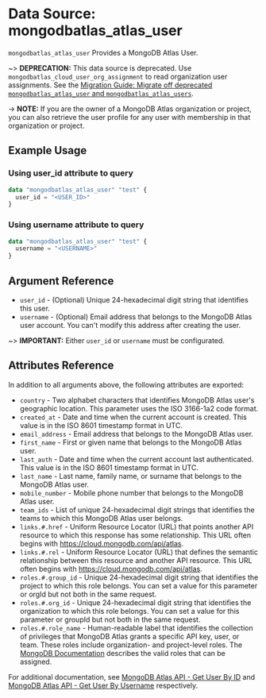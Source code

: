 # Data Source: mongodbatlas_atlas_user

`mongodbatlas_atlas_user` Provides a MongoDB Atlas User.

~> **DEPRECATION:** This data source is deprecated. Use `mongodbatlas_cloud_user_org_assignment` to read organization user assignments. See the [Migration Guide: Migrate off deprecated `mongodbatlas_atlas_user` and `mongodbatlas_atlas_users`](../guides/atlas-user-migration-guide).

-> **NOTE:** If you are the owner of a MongoDB Atlas organization or project, you can also retrieve the user profile for any user with membership in that organization or project.

## Example Usage

### Using user_id attribute to query
```terraform
data "mongodbatlas_atlas_user" "test" {
  user_id = "<USER_ID>"
}
```

### Using username attribute to query
```terraform
data "mongodbatlas_atlas_user" "test" {
  username = "<USERNAME>"
}
```

## Argument Reference

* `user_id` - (Optional) Unique 24-hexadecimal digit string that identifies this user.
* `username` - (Optional) Email address that belongs to the MongoDB Atlas user account. You can't modify this address after creating the user.

~> **IMPORTANT:** Either `user_id` or `username` must be configurated.

## Attributes Reference

In addition to all arguments above, the following attributes are exported:
* `country` - Two alphabet characters that identifies MongoDB Atlas user's geographic location. This parameter uses the ISO 3166-1a2 code format.
* `created_at` - Date and time when the current account is created. This value is in the ISO 8601 timestamp format in UTC.
* `email_address` - Email address that belongs to the MongoDB Atlas user.
* `first_name` - First or given name that belongs to the MongoDB Atlas user.
* `last_auth` - Date and time when the current account last authenticated. This value is in the ISO 8601 timestamp format in UTC.
* `last_name` - Last name, family name, or surname that belongs to the MongoDB Atlas user.
* `mobile_number` - Mobile phone number that belongs to the MongoDB Atlas user.
* `team_ids` - List of unique 24-hexadecimal digit strings that identifies the teams to which this MongoDB Atlas user belongs.
* `links.#.href` - Uniform Resource Locator (URL) that points another API resource to which this response has some relationship. This URL often begins with https://cloud.mongodb.com/api/atlas.
* `links.#.rel` - Uniform Resource Locator (URL) that defines the semantic relationship between this resource and another API resource. This URL often begins with https://cloud.mongodb.com/api/atlas.
* `roles.#.group_id` - Unique 24-hexadecimal digit string that identifies the project to which this role belongs. You can set a value for this parameter or orgId but not both in the same request.
* `roles.#.org_id` - Unique 24-hexadecimal digit string that identifies the organization to which this role belongs. You can set a value for this parameter or groupId but not both in the same request.
* `roles.#.role_name` - Human-readable label that identifies the collection of privileges that MongoDB Atlas grants a specific API key, user, or team. These roles include organization- and project-level roles. The [MongoDB Documentation](https://www.mongodb.com/docs/atlas/reference/user-roles/#service-user-roles) describes the valid roles that can be assigned.

  
For additional documentation, see [MongoDB Atlas API - Get User By ID](https://www.mongodb.com/docs/atlas/reference/api-resources-spec/#tag/MongoDB-Cloud-Users/operation/getUser) and [MongoDB Atlas API - Get User By Username](https://www.mongodb.com/docs/atlas/reference/api-resources-spec/#tag/MongoDB-Cloud-Users/operation/getUserByUsername) respectively.

